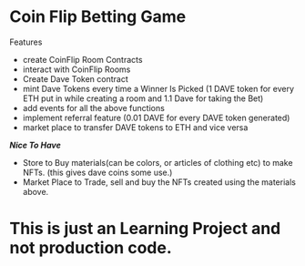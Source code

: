 # Coin Flip Betting Game

Features

- create CoinFlip Room Contracts
- interact with CoinFlip Rooms
- Create Dave Token contract
- mint Dave Tokens every time a Winner Is Picked
  (1 DAVE token for every ETH put in while creating a room and 1.1 Dave for taking the Bet)
- add events for all the above functions
- implement referral feature (0.01 DAVE for every DAVE token generated)
- market place to transfer DAVE tokens to ETH and vice versa

**_Nice To Have_**

- Store to Buy materials(can be colors, or articles of clothing etc) to make NFTs. (this gives dave coins some use.)
- Market Place to Trade, sell and buy the NFTs created using the materials above.

# This is just an Learning Project and not production code.
